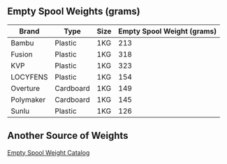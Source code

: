 ## Empty Spool Weights (grams)
| Brand     | Type      | Size | Empty Spool Weight (grams) |
| --------- | --------- | ---- | -------------------------- |
| Bambu     | Plastic   | 1KG  | 213                        |
| Fusion    | Plastic   | 1KG  | 318                        |
| KVP       | Plastic   | 1KG  | 323                        |
| LOCYFENS  | Plastic   | 1KG  | 154                        |
| Overture  | Cardboard | 1KG  | 149                        |
| Polymaker | Cardboard | 1KG  | 145                        |
| Sunlu     | Plastic   | 1KG  | 126                        |


## Another Source of Weights
[Empty Spool Weight Catalog](https://www.printables.com/model/464663-empty-spool-weight-catalog)
